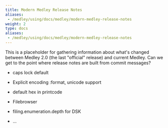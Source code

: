 ```yaml
---
title: Modern Medley Release Notes
aliases:
 - /medley/using/docs/medley/modern-medley-release-notes
weight: 2
type: docs
aliases:
 - /medley/using/docs/medley/modern-medley-release-notes
---
```


This is a placeholder for gathering information about what's changed between Medley 2.0 (the last "official" release) and current Medley.
Can we get to the point where release notes are built from commit messages?

* caps lock default
* Explicit encoding :format, unicode support
* default hex in printcode
* Filebrowser
* filing.enumeration.depth for DSK

* ...
